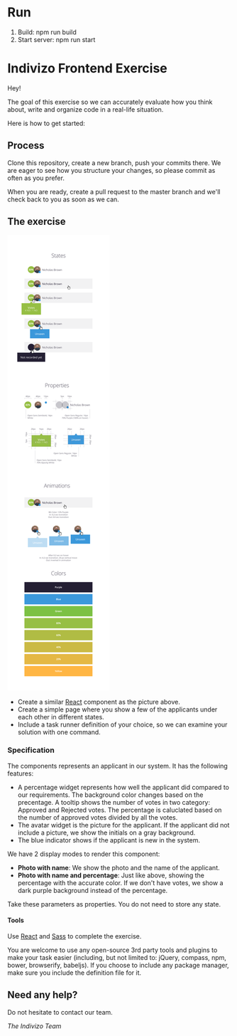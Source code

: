 # Run
1. Build: npm run build
2. Start server: npm run start

# Indivizo Frontend Exercise
Hey!

The goal of this exercise so we can accurately evaluate how you think about, write and organize code in a real-life situation.

Here is how to get started:

## Process
Clone this repository, create a new branch, push your commits there. We are eager to see how you structure your changes, so please commit as often as you prefer.

When you are ready, create a pull request to the master branch and we'll check back to you as soon as we can.

## The exercise
![Frontend task specification](./frontend_task_spec.png)

* Create a similar [React](https://facebook.github.io/react/) component as the picture above.
* Create a simple page where you show a few of the applicants under each other in different states.
* Include a task runner definition of your choice, so we can examine your solution with one command.

### Specification
The components represents an applicant in our system. It has the following features:

* A percentage widget represents how well the applicant did compared to our requirements. The background color changes based on the precentage. A tooltip shows the number of votes in two category: Approved and Rejected votes. The percentage is caluclated based on the number of approved votes divided by all the votes.
* The avatar widget is the picture for the applicant. If the applicant did not include a picture, we show the initials on a gray background.
* The blue indicator shows if the applicant is new in the system.

We have 2 display modes to render this component:

* **Photo with name**: We show the photo and the name of the applicant.
* **Photo with name and percentage**: Just like above, showing the percentage with the accurate color. If we don't have votes, we show a dark purple background instead of the percentage.

Take these parameters as properties. You do not need to store any state.

#### Tools
Use [React](https://facebook.github.io/react/) and [Sass](http://sass-lang.com/) to complete the exercise.

You are welcome to use any open-source 3rd party tools and plugins to make your task easier (including, but not limited to: jQuery, compass, npm, bower, browserify, babeljs).
If you choose to include any package manager, make sure you include the definition file for it.

## Need any help?

Do not hesitate to contact our team.


*The Indivizo Team*
